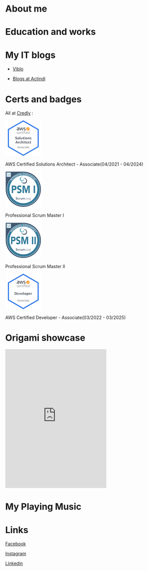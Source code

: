 # About me

# Education and works

# My IT blogs

- [Viblo](https://viblo.asia/u/devil_boom_129)

- [Blogs at Actindi](https://tech.actindi.net/archive/category/quan)

# Certs and badges

All at [Credly](https://www.credly.com/users/duc-quan-hoang/badges) :

 ![](assets/img/aws-certified-solutions-architect-associate.png)
  
  AWS Certified Solutions Architect - Associate(04/2021 - 04/2024)

 ![](assets/img/professional-scrum-master-i-psm-i.png)
  
   Professional Scrum Master I

 ![](assets/img/professional-scrum-master-ii-psm-ii.png)
  
   Professional Scrum Master II

 ![](assets/img/aws-certified-developer-associate.png)
  
   AWS Certified Developer - Associate(03/2022 - 03/2025)

# Origami showcase

<iframe width="320" height="440" src="https://www.instagram.com/popsci/?utm_source=ig_embed&utm_campaign=loading" frameborder="0"></iframe>

# My Playing Music

# Links

[Facebook](https://www.facebook.com/rocker.gryphon)

[Instagram](https://www.instagram.com/gryqhon_origami/)

[Linkedin](https://www.linkedin.com/in/hoang-quan-8418a7155/)
